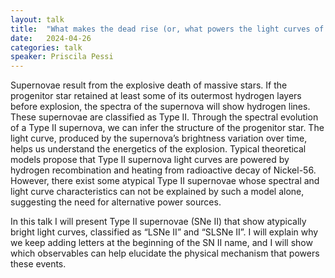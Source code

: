 ```yaml
---
layout: talk
title:  "What makes the dead rise (or, what powers the light curves of the most luminous supernovae?)"
date:   2024-04-26
categories: talk
speaker: Priscila Pessi
---
```

Supernovae result from the explosive death of massive stars. If the progenitor star retained at least some of its outermost hydrogen layers before explosion, the spectra of the supernova will show hydrogen lines. These supernovae are classified as Type II. Through the spectral evolution of a Type II supernova, we can infer the structure of the progenitor star. The light curve, produced by the supernova’s brightness variation over time, helps us understand the energetics of the explosion. Typical theoretical models propose that Type II supernova light curves are powered by hydrogen recombination and heating from radioactive decay of Nickel-56. However, there exist some atypical Type II supernovae whose spectral and light curve characteristics can not be explained by such a model alone, suggesting the need for alternative power sources.

In this talk I will present Type II supernovae (SNe II) that show atypically bright light curves, classified as “LSNe II” and “SLSNe II”. I will explain why we keep adding letters at the beginning of the SN II name, and I will show which observables can help elucidate the physical mechanism that powers these events.
